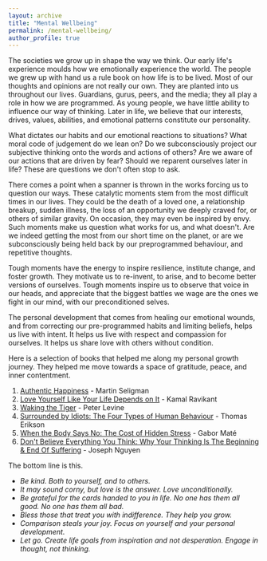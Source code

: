 ```yaml
---
layout: archive
title: "Mental Wellbeing"
permalink: /mental-wellbeing/
author_profile: true
---
```


The societies we grow up in shape the way we think. Our early life's experience moulds how we emotionally experience the world. The people we grew up with hand us a rule book on how life is to be lived. Most of our thoughts and opinions are not really our own. They are planted into us throughout our lives. Guardians, gurus, peers, and the media; they all play a role in how we are programmed. As young people, we have little ability to influence our way of thinking. Later in life, we believe that our interests, drives, values, abilities, and emotional patterns constitute our personality. 

What dictates our habits and our emotional reactions to situations? What moral code of judgement do we lean on? Do we subconsciously project our subjective thinking onto the words and actions of others? Are we aware of our actions that are driven by fear? Should we reparent ourselves later in life? These are questions we don't often stop to ask.

There comes a point when a spanner is thrown in the works forcing us to question our ways. These catalytic moments stem from the most difficult times in our lives. They could be the death of a loved one, a relationship breakup, sudden illness, the loss of an opportunity we deeply craved for, or others of similar gravity. On occasion, they may even be inspired by envy. Such moments make us question what works for us, and what doesn't. Are we indeed getting the most from our short time on the planet, or are we subconsciously being held back by our preprogrammed behaviour, and repetitive thoughts. 

Tough moments have the energy to inspire resilience, institute change, and foster growth. They motivate us to re-invent, to arise, and to become better versions of ourselves. Tough moments inspire us to observe that voice in our heads, and appreciate that the biggest battles we wage are the ones we fight in our mind, with our preconditioned selves. 

The personal development that comes from healing our emotional wounds, and from correcting our pre-programmed habits and limiting beliefs, helps us live with intent. It helps us live with respect and compassion for ourselves. It helps us share love with others without condition.

Here is a selection of books that helped me along my personal growth journey. They helped me move towards a space of gratitude, peace, and inner contentment. 

1. [Authentic Happiness](https://www.waterstones.com/book/authentic-happiness/martin-seligman/9781857886771) - Martin Seligman
2. [Love Yourself Like Your Life Depends on It](https://www.amazon.com/Love-Yourself-Like-Your-Depends/dp/B07T9NYCFL/?_encoding=UTF8&pd_rd_w=qAALI&content-id=amzn1.sym.cf86ec3a-68a6-43e9-8115-04171136930a&pf_rd_p=cf86ec3a-68a6-43e9-8115-04171136930a&pf_rd_r=142-9607719-5216645&pd_rd_wg=DYB01&pd_rd_r=0c4161fd-d7a2-43df-bbec-b355a8007140&ref_=aufs_ap_sc_dsk) - Kamal Ravikant
3. [Waking the Tiger](https://www.waterstones.com/book/waking-the-tiger-healing-trauma/peter-a-levine/ann-frederick/9781556432330) - Peter Levine
4. [Surrounded by Idiots: The Four Types of Human Behaviour](https://www.surroundedbyidiots.com/en/books/surrounded-by-idiots/) - Thomas Erikson
5. [When the Body Says No: The Cost of Hidden Stress](https://drgabormate.com/book/when-the-body-says-no/) - Gabor Maté
6. [Don't Believe Everything You Think: Why Your Thinking Is The Beginning & End Of Suffering](https://www.amazon.co.uk/Dont-Believe-Everything-You-Think/dp/B09WPP7R6S) - Joseph Nguyen

   
The bottom line is this.  

- _Be kind. Both to yourself, and to others._  
- _It may sound corny, but love is the answer. Love unconditionally._  
- _Be grateful for the cards handed to you in life. No one has them all good. No one has them all bad._  
- _Bless those that treat you with indifference. They help you grow._  
- _Comparison steals your joy. Focus on yourself and your personal development._
- _Let go. Create life goals from inspiration and not desperation. Engage in thought, not thinking._

